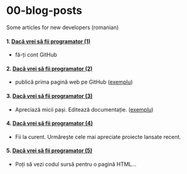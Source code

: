 # 00-blog-posts
Some articles for new developers (romanian)

#### 1. [Dacă vrei să fii programator (1)](https://ghitab.net/2021/04/14/daca-vrei-sa-fii-programator-1/)
* fă-ți cont GitHub
#### 2. [Dacă vrei să fii programator (2)](https://ghitab.net/2021/04/15/daca-vrei-sa-fii-programator-2/)
* publică prima pagină web pe GitHub ([exemplu](https://github.com/area11011/01-my-first-published-page))
#### 3. [Dacă vrei să fii programator (3)](https://ghitab.net/2021/04/16/daca-vrei-sa-fii-programator-3/)
* Apreciază micii pași. Editează documentație. ([exemplu](https://github.com/area11011/01-my-first-published-page))
#### 4. [Dacă vrei să fii programator (4)](https://ghitab.net/2021/04/17/daca-vrei-sa-fii-programator-4/)
* Fii la curent. Urmărește cele mai apreciate proiecte lansate recent.
#### 5. [Dacă vrei să fii programator (5)](https://ghitab.net/2021/04/19/daca-vrei-sa-fii-programator-5/)
* Poți să vezi codul sursă pentru o pagină HTML...
